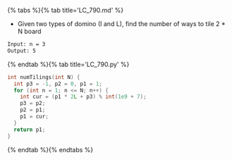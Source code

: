 {% tabs %}{% tab title='LC_790.md' %}

* Given two types of domino (I and L), find the number of ways to tile 2 * N board

```txt
Input: n = 3
Output: 5
```

{% endtab %}{% tab title='LC_790.py' %}

```cpp
int numTilings(int N) {
  int p3 = -1, p2 = 0, p1 = 1;
  for (int n = 1; n <= N; n++) {
    int cur = (p1 * 2L + p3) % int(1e9 + 7);
    p3 = p2;
    p2 = p1;
    p1 = cur;
  }
  return p1;
}
```

{% endtab %}{% endtabs %}
